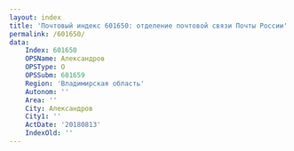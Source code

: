 ```yaml
---
layout: index
title: 'Почтовый индекс 601650: отделение почтовой связи Почты России'
permalink: /601650/
data:
    Index: 601650
    OPSName: Александров
    OPSType: О
    OPSSubm: 601659
    Region: 'Владимирская область'
    Autonom: ''
    Area: ''
    City: Александров
    City1: ''
    ActDate: '20180813'
    IndexOld: ''
---
```

